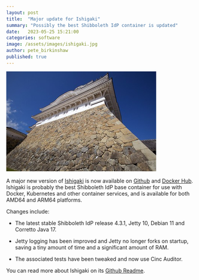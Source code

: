 ```yaml
---
layout: post
title:  "Major update for Ishigaki"
summary: "Possibly the best Shibboleth IdP container is updated"
date:   2023-05-25 15:21:00
categories: software
image: /assets/images/ishigaki.jpg
author: pete_birkinshaw
published: true
---
```


![Ishigaki](/assets/images/ishigaki.jpg)

A major new version of [Ishigaki](https://github.com/Digital-Identity-Labs/ishigaki) is now available on [Github](https://github.com/Digital-Identity-Labs/ishigaki/pkgs/container/ishigaki) and [Docker Hub](https://hub.docker.com/r/digitalidentity/ishigaki). Ishigaki is probably the best Shibboleth IdP base container for use with Docker, Kubernetes and other container services, and is available for both AMD64 and ARM64 platforms.

Changes include:

* The latest stable Shibboleth IdP release 4.3.1, Jetty 10, Debian 11 and Corretto Java 17.

* Jetty logging has been improved and Jetty no longer forks on startup, saving a tiny amount of time and a significant amount of RAM.

* The associated tests have been tweaked and now use Cinc Auditor.

You can read more about Ishigaki on its [Github Readme](https://github.com/Digital-Identity-Labs/ishigaki/).	
